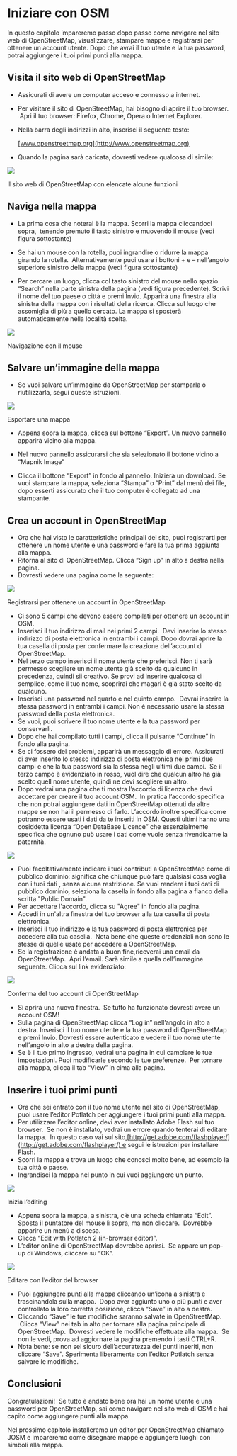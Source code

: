 Iniziare con OSM
================

In questo capitolo impareremo passo dopo passo come navigare nel sito
web di OpenStreetMap, visualizzare, stampare mappe e registrarsi per
ottenere un account utente. Dopo che avrai il tuo utente e la tua
password, potrai aggiungere i tuoi primi punti alla mappa.

Visita il sito web di OpenStreetMap
-----------------------------------

- Assicurati di avere un computer acceso e connesso a internet.
- Per visitare il sito di OpenStreetMap, hai bisogno di aprire il tuo
    browser.  Apri il tuo browser: Firefox, Chrome, Opera o Internet
    Explorer.
- Nella barra degli indirizzi in alto, inserisci il seguente testo:

  [www.openstreetmap.org](http://www.openstreetmap.org)

- Quando la pagina sarà caricata, dovresti vedere qualcosa di simile:

![]({{site.baseurl}}/images/it_beg_ch2_image00.png)

Il sito web di OpenStreetMap con elencate alcune funzioni

Naviga nella mappa
------------------

- La prima cosa che noterai è la mappa. Scorri la mappa cliccandoci
    sopra,  tenendo premuto il tasto sinistro e muovendo il mouse (vedi
    figura sottostante)
- Se hai un mouse con la rotella, puoi ingrandire o ridurre la mappa
    girando la rotella.  Alternativamente puoi usare i bottoni + e –
    nell’angolo superiore sinistro della mappa (vedi figura sottostante)

- Per cercare un luogo, clicca col tasto sinistro del mouse nello
    spazio “Search” nella parte sinistra della pagina (vedi figura
    precedente). Scrivi il nome del tuo paese o città e premi Invio.
    Apparirà una finestra alla sinistra della mappa con i risultati
    della ricerca. Clicca sul luogo che assomiglia di più a quello
    cercato. La mappa si sposterà automaticamente nella località scelta.

![]({{site.baseurl}}/images/it_beg_ch2_image08.png)

Navigazione con il mouse

Salvare un’immagine della mappa
-------------------------------

- Se vuoi salvare un’immagine da OpenStreetMap per stamparla o
    riutilizzarla, segui queste istruzioni.

![]({{site.baseurl}}/images/it_beg_ch2_image06.png)

Esportare una mappa

- Appena sopra la mappa, clicca sul bottone “Export”. Un nuovo
    pannello apparirà vicino alla mappa.

- Nel nuovo pannello assicurarsi che sia selezionato il bottone vicino
    a “Mapnik Image”
- Clicca il bottone “Export” in fondo al pannello. Inizierà un
    download. Se vuoi stampare la mappa, seleziona “Stampa” o “Print”
    dal menù dei file, dopo esserti assicurato che il tuo computer è
    collegato ad una stampante.

Crea un account in OpenStreetMap
--------------------------------

- Ora che hai visto le caratteristiche principali del sito, puoi
    registrarti per ottenere un nome utente e una password e fare la tua
    prima aggiunta alla mappa.
- Ritorna al sito di OpenStreetMap. Clicca “Sign up” in alto a destra
    nella pagina.
- Dovresti vedere una pagina come la seguente:

![]({{site.baseurl}}/images/it_beg_ch2_image02.png)

Registrarsi per ottenere un account in OpenStreetMap

- Ci sono 5 campi che devono essere compilati per ottenere un account
    in OSM.
- Inserisci il tuo indirizzo di mail nei primi 2 campi.  Devi inserire
    lo stesso indirizzo di posta elettronica in entrambi i campi. Dopo
    dovrai aprire la tua casella di posta per confermare la creazione
    dell’account di OpenStreetMap.
- Nel terzo campo inserisci il nome utente che preferisci. Non ti sarà
    permesso scegliere un nome utente già scelto da qualcuno in
    precedenza, quindi sii creativo. Se provi ad inserire qualcosa di
    semplice, come il tuo nome, scoprirai che magari è già stato scelto
    da qualcuno.
- Inserisci una password nel quarto e nel quinto campo.  Dovrai
    inserire la stessa password in entrambi i campi. Non è necessario
    usare la stessa password della posta elettronica.
- Se vuoi, puoi scrivere il tuo nome utente e la tua password per
    conservarli.
- Dopo che hai compilato tutti i campi, clicca il pulsante “Continue”
    in fondo alla pagina.
- Se ci fossero dei problemi, apparirà un messaggio di errore.
    Assicurati di aver inserito lo stesso indirizzo di posta elettronica
    nei primi due campi e che la tua password sia la stessa negli ultimi
    due campi.  Se il terzo campo è evidenziato in rosso, vuol dire che
    qualcun altro ha già scelto quell nome utente, quindi ne devi
    scegliere un altro.
- Dopo vedrai una pagina che ti mostra l’accordo di licenza che devi
    accettare per creare il tuo account OSM.  In pratica l’accordo
    specifica che non potrai aggiungere dati in OpenStreetMap ottenuti
    da altre mappe se non hai il permesso di farlo. L’accordo inoltre
    specifica come potranno essere usati i dati da te inseriti in OSM.
    Questi ultimi hanno una cosiddetta licenza “Open DataBase Licence”
    che essenzialmente specifica che ognuno può usare i dati come vuole
    senza rivendicarne la paternità.

![]({{site.baseurl}}/images/it_beg_ch2_image07.png)

- Puoi facoltativamente indicare i tuoi contributi a OpenStreetMap
    come di pubblico dominio: significa che chiunque può fare qualsiasi
    cosa voglia con i tuoi dati , senza alcuna restrizione. Se vuoi
    rendere i tuoi dati di pubblico dominio, seleziona la casella in
    fondo alla pagina a fianco della scritta "Public Domain".
- Per accettare l'accordo, clicca su "Agree" in fondo alla pagina.
- Accedi in un'altra finestra del tuo browser alla tua casella di
    posta elettronica.
- Inserisci il tuo indirizzo e la tua password di posta elettronica
    per accedere alla tua casella.  Nota bene che queste credenziali
    non sono le stesse di quelle usate per accedere a OpenStreetMap.
- Se la registrazione è andata a buon fine,riceverai una email da
    OpenStreetMap.  Apri l’email. Sarà simile a quella dell’immagine
    seguente. Clicca sul link evidenziato:

![]({{site.baseurl}}/images/it_beg_ch2_image01.png)

Conferma del tuo account di OpenStreetMap

- Si aprirà una nuova finestra.  Se tutto ha funzionato dovresti avere
    un account OSM!
- Sulla pagina di OpenStreetMap clicca “Log in” nell’angolo in alto a
    destra. Inserisci il tuo nome utente e la tua password di
    OpenStreetMap e premi Invio. Dovresti essere autenticato e vedere il
    tuo nome utente nell’angolo in alto a destra della pagina.
- Se è il tuo primo ingresso, vedrai una pagina in cui cambiare le tue
    impostazioni. Puoi modificarle secondo le tue preferenze.  Per
    tornare alla mappa, clicca il tab “View” in cima alla pagina.

Inserire i tuoi primi punti
---------------------------

- Ora che sei entrato con il tuo nome utente nel sito di
    OpenStreetMap, puoi usare l’editor Potlatch per aggiungere i tuoi
    primi punti alla mappa.
- Per utilizzare l’editor online, devi aver installato Adobe Flash sul
    tuo browser.  Se non è installato, vedrai un errore quando tenterai
    di editare la mappa.  In questo caso vai sul
    sito[ ](http://get.adobe.com/flashplayer/)[http://get.adobe.com/flashplayer/](http://get.adobe.com/flashplayer/) e
    segui le istruzioni per installare Flash.
- Scorri la mappa e trova un luogo che conosci molto bene, ad esempio
    la tua città o paese.
- Ingrandisci la mappa nel punto in cui vuoi aggiungere un punto.

![]({{site.baseurl}}/images/it_beg_ch2_image04.png)

Inizia l’editing

- Appena sopra la mappa, a sinistra, c’è una scheda chiamata “Edit”.
    Sposta il puntatore del mouse lì sopra, ma non cliccare.  Dovrebbe
    apparire un menù a discesa.
- Clicca “Edit with Potlatch 2 (in-browser editor)”.
- L’editor online di OpenStreetMap dovrebbe aprirsi.  Se appare un
    pop-up di Windows, cliccare su “OK”.

![]({{site.baseurl}}/images/it_beg_ch2_image05.png)

Editare con l’editor del browser

- Puoi aggiungere punti alla mappa cliccando un’icona a sinistra e
    trascinandola sulla mappa.  Dopo aver aggiunto uno o più punti e
    aver controllato la loro corretta posizione, clicca “Save” in alto a
    destra.
- Cliccando “Save” le tue modifiche saranno salvate in OpenStreetMap.
     Clicca “View” nei tab in alto per tornare alla pagina principale di
    OpenStreetMap.  Dovresti vedere le modifiche effettuate alla mappa.
     Se non le vedi, prova ad aggiornare la pagina premendo i tasti
    CTRL+R.
- Nota bene: se non sei sicuro dell’accuratezza dei punti inseriti,
    non cliccare “Save”. Sperimenta liberamente con l’editor Potlatch
    senza salvare le modifiche.

Conclusioni
-----------

Congratulazioni!  Se tutto è andato bene ora hai un nome utente e una
password per OpenStreetMap, sai come navigare nel sito web di OSM e hai
capito come aggiungere punti alla mappa.

Nel prossimo capitolo installeremo un editor per OpenStreetMap chiamato
JOSM e impareremo come disegnare mappe e aggiungere luoghi con simboli
alla mappa.


